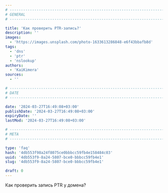 ```yaml
---
# -------------------------------------------------------------------------------------------------------------------- #
# GENERAL
# -------------------------------------------------------------------------------------------------------------------- #

title: 'Как проверить PTR-запись?'
description: ''
images:
  - 'https://images.unsplash.com/photo-1633613286848-e6f43bbafb8d'
tags:
  - 'dns'
  - 'ptr'
  - 'nslookup'
authors:
  - 'KaiKimera'
sources:
  - ''

# -------------------------------------------------------------------------------------------------------------------- #
# DATE
# -------------------------------------------------------------------------------------------------------------------- #

date: '2024-03-27T16:49:08+03:00'
publishDate: '2024-03-27T16:49:08+03:00'
expiryDate: ''
lastMod: '2024-03-27T16:49:08+03:00'

# -------------------------------------------------------------------------------------------------------------------- #
# META
# -------------------------------------------------------------------------------------------------------------------- #

type: 'faq'
hash: '4db553f98a24f8075ce0bbbcc59fb4e158484c03'
uuid: '4db553f9-8a24-5807-bce0-bbbcc59fb4e1'
slug: '4db553f9-8a24-5807-bce0-bbbcc59fb4e1'

draft: 0
---
```


Как проверить запись PTR у домена?

<!--more-->

